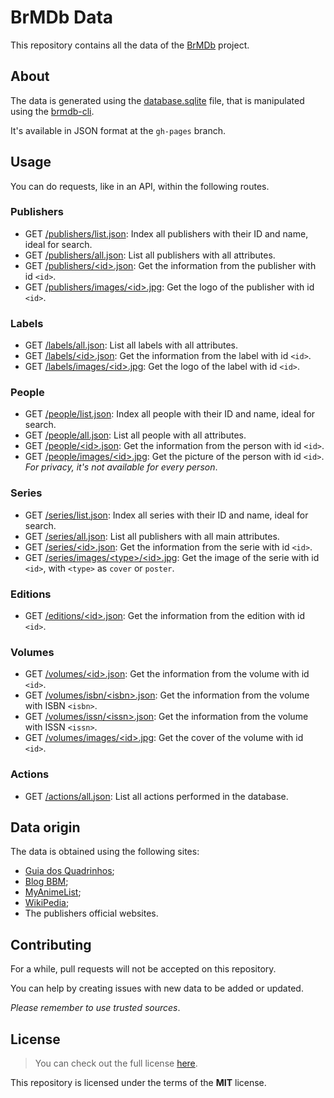 # BrMDb Data

This repository contains all the data of the [BrMDb] project.

[BrMDb]: https://github.com/BrMDb

## About

The data is generated using the [database.sqlite](database.sqlite) file, that is manipulated using the [brmdb-cli].

It's available in JSON format at the `gh-pages` branch.

[brmdb-cli]: https://github.com/BrMDb/brmdb-cli

## Usage

You can do requests, like in an API, within the following routes.

### Publishers

- GET [/publishers/list.json](https://brmdb.github.io/brmdb-data/publishers/list.json): Index all publishers with their ID and name, ideal for search.
- GET [/publishers/all.json](https://brmdb.github.io/brmdb-data/publishers/all.json): List all publishers with all attributes.
- GET [/publishers/&lt;id&gt;.json](https://brmdb.github.io/brmdb-data/publishers/c3b11ae5-0e74-4354-a92b-d0dd3d211ca5.json): Get the information from the publisher with id `<id>`.
- GET [/publishers/images/&lt;id&gt;.jpg](https://brmdb.github.io/brmdb-data/publishers/images/c3b11ae5-0e74-4354-a92b-d0dd3d211ca5.jpg): Get the logo of the publisher with id `<id>`.

### Labels

- GET [/labels/all.json](https://brmdb.github.io/brmdb-data/labels/all.json): List all labels with all attributes.
- GET [/labels/&lt;id&gt;.json](https://brmdb.github.io/brmdb-data/labels/b041096a-cc16-4d44-b43e-d3fbafa94a42.json): Get the information from the label with id `<id>`.
- GET [/labels/images/&lt;id&gt;.jpg](https://brmdb.github.io/brmdb-data/labels/images/b041096a-cc16-4d44-b43e-d3fbafa94a42.jpg): Get the logo of the label with id `<id>`.

### People

- GET [/people/list.json](https://brmdb.github.io/brmdb-data/people/list.json): Index all people with their ID and name, ideal for search.
- GET [/people/all.json](https://brmdb.github.io/brmdb-data/people/all.json): List all people with all attributes.
- GET [/people/&lt;id&gt;.json](https://brmdb.github.io/brmdb-data/people/6978ec19-337a-485d-8339-b3eaa7b8daf4.json): Get the information from the person with id `<id>`.
- GET [/people/images/&lt;id&gt;.jpg](#people): Get the picture of the person with id `<id>`. *For privacy, it's not available for every person*.

### Series

- GET [/series/list.json](https://brmdb.github.io/brmdb-data/series/list.json): Index all series with their ID and name, ideal for search.
- GET [/series/all.json](https://brmdb.github.io/brmdb-data/series/all.json): List all publishers with all main attributes.
- GET [/series/&lt;id&gt;.json](https://brmdb.github.io/brmdb-data/series/70aa9e2a-944a-4915-a847-073f8f111fc7.json): Get the information from the serie with id `<id>`.
- GET [/series/images/&lt;type&gt;/&lt;id&gt;.jpg](https://brmdb.github.io/brmdb-data/series/images/poster/70aa9e2a-944a-4915-a847-073f8f111fc7.jpg): Get the image of the serie with id `<id>`, with `<type>` as `cover` or `poster`.

### Editions

- GET [/editions/&lt;id&gt;.json](https://brmdb.github.io/brmdb-data/editions/1372baa5-c2bd-49f2-b9f2-06cfa7322053.json): Get the information from the edition with id `<id>`.

### Volumes

- GET [/volumes/&lt;id&gt;.json](https://brmdb.github.io/brmdb-data/volumes/477977f6-16c1-4b94-8dbc-e6ad9c0fb412.json): Get the information from the volume with id `<id>`.
- GET [/volumes/isbn/&lt;isbn&gt;.json](https://brmdb.github.io/brmdb-data/volumes/9788545711865.json): Get the information from the volume with ISBN `<isbn>`.
- GET [/volumes/issn/&lt;issn&gt;.json](#): Get the information from the volume with ISSN `<issn>`.
- GET [/volumes/images/&lt;id&gt;.jpg](https://brmdb.github.io/brmdb-data/series/images/poster/70aa9e2a-944a-4915-a847-073f8f111fc7.jpg): Get the cover of the volume with id `<id>`.

### Actions

- GET [/actions/all.json](https://brmdb.github.io/brmdb-data/actions/all.json): List all actions performed in the database.

## Data origin

The data is obtained using the following sites:

- [Guia dos Quadrinhos](http://guiadosquadrinhos.com/);
- [Blog BBM](https://blogbbm.com/);
- [MyAnimeList](https://myanimelist.net/);
- [WikiPedia](https://www.wikipedia.org/);
- The publishers official websites.

## Contributing

For a while, pull requests will not be accepted on this repository.

You can help by creating issues with new data to be added or updated.

*Please remember to use trusted sources*.

## License

> You can check out the full license [here](LICENSE).

This repository is licensed under the terms of the **MIT** license.
